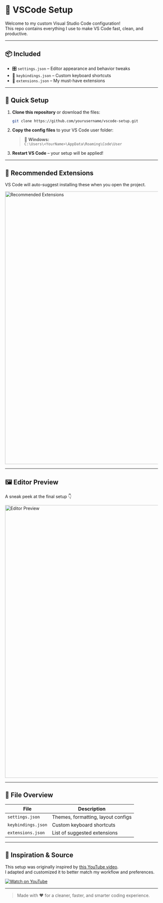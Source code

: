 # 🧰 VSCode Setup

Welcome to my custom Visual Studio Code configuration!  
This repo contains everything I use to make VS Code fast, clean, and productive.

---

## 📦 Included

- 🎛️ `settings.json` – Editor appearance and behavior tweaks  
- 🎹 `keybindings.json` – Custom keyboard shortcuts  
- 🧩 `extensions.json` – My must-have extensions

---

## 🚀 Quick Setup

1. **Clone this repository** or download the files:
   ```bash
   git clone https://github.com/yourusername/vscode-setup.git
   ```
2. **Copy the config files** to your VS Code user folder:

   > 📍 **Windows:**  
   > `C:\Users\<YourName>\AppData\Roaming\Code\User`

3. **Restart VS Code** – your setup will be applied!

---

## 🔌 Recommended Extensions

VS Code will auto-suggest installing these when you open the project.

<img width="1440" height="900" alt="Recommended Extensions" src="https://github.com/user-attachments/assets/e2cea387-27bc-4607-a77c-06063745f9bb" />

---

## 🖼️ Editor Preview

A sneak peek at the final setup 👇

<img width="1440" height="900" alt="Editor Preview" src="https://github.com/user-attachments/assets/a19a7804-5e93-4716-babd-6d4314b94fb0" />

---

## 📁 File Overview

| File                | Description                          |
|---------------------|--------------------------------------|
| `settings.json`     | Themes, formatting, layout configs   |
| `keybindings.json`  | Custom keyboard shortcuts            |
| `extensions.json`   | List of suggested extensions         |

---

## 🎥 Inspiration & Source

This setup was originally inspired by [this YouTube video](https://www.youtube.com/watch?v=VmFOsK7IhI4).  
I adapted and customized it to better match my workflow and preferences.

[![Watch on YouTube](https://i.ytimg.com/vi/VmFOsK7IhI4/maxresdefault.jpg)](https://www.youtube.com/watch?v=VmFOsK7IhI4)

---

> Made with ❤️ for a cleaner, faster, and smarter coding experience.
